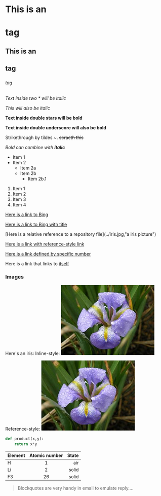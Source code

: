 # This is an <h1> tag
## This is an <h2> tag
##### <h6> tag

*Text inside two \* will be italic*

_This will also be italic_

**Text inside double stars will be bold**

__Text inside double underscore will also be bold__

Strikethrough by tildes \~. ~~scracth this~~

_Bold can combine with **italic**_

* Item 1
* Item 2
  * Item 2a
  * Item 2b
    * Item 2b.1

1. Item 1
2. Item 2
3. Item 3
4. Item 4

[Here is a link to Bing](https://www.bing.com/?mkt=zh-CN)

[Here is a link to Bing with title](https://www.bing.com/?mkt=zh-CN, "Bing China")

[Here is a relative reference to a repository file](../iris.jpg,"a iris picture")

[Here is a link with reference-style link][any text]

[Here is a link defined by specific number][4]

Here is a link that links to [itself]

[any text]: https://www.zol.com.cn

[4]: https://www.pconline.com.cn

[itself]: https://www.it168.com

### Images

Here's an iris:
Inline-style:
![alt text](https://github.com/TanYifa/TanYifa.github.io/blob/master/th.jpg)

Reference-style:
![alt text][iris]

[iris]:https://github.com/TanYifa/TanYifa.github.io/blob/master/th.jpg



```python
def product(x,y):
    return x*y
```

| Element      | Atomic number    | State   |
|------------- | :--------------: | ------: |
| H            | 1                | air     |
| Li           | 2                | solid     |
| F3           | 26                | solid  |

> Blockquotes are very handy in email to emulate reply....


